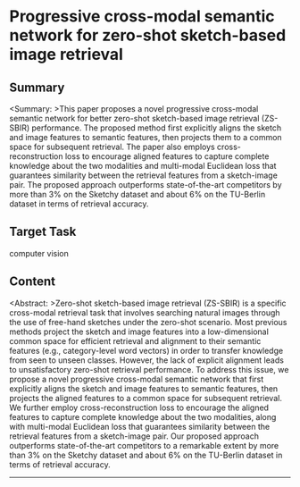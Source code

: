 # Progressive cross-modal semantic network for zero-shot sketch-based image retrieval

## Summary

<Summary: >This paper proposes a novel progressive cross-modal semantic network for better zero-shot sketch-based image retrieval (ZS-SBIR) performance. The proposed method first explicitly aligns the sketch and image features to semantic features, then projects them to a common space for subsequent retrieval. The paper also employs cross-reconstruction loss to encourage aligned features to capture complete knowledge about the two modalities and multi-modal Euclidean loss that guarantees similarity between the retrieval features from a sketch-image pair. The proposed approach outperforms state-of-the-art competitors by more than 3% on the Sketchy dataset and about 6% on the TU-Berlin dataset in terms of retrieval accuracy.


## Target Task

computer vision

## Content

<Abstract: >Zero-shot sketch-based image retrieval (ZS-SBIR) is a specific cross-modal retrieval task that involves searching natural images through the use of free-hand sketches under the zero-shot scenario. Most previous methods project the sketch and image features into a low-dimensional common space for efficient retrieval and alignment to their semantic features (e.g., category-level word vectors) in order to transfer knowledge from seen to unseen classes. However, the lack of explicit alignment leads to unsatisfactory zero-shot retrieval performance. To address this issue, we propose a novel progressive cross-modal semantic network that first explicitly aligns the sketch and image features to semantic features, then projects the aligned features to a common space for subsequent retrieval. We further employ cross-reconstruction loss to encourage the aligned features to capture complete knowledge about the two modalities, along with multi-modal Euclidean loss that guarantees similarity between the retrieval features from a sketch-image pair. Our proposed approach outperforms state-of-the-art competitors to a remarkable extent by more than 3% on the Sketchy dataset and about 6% on the TU-Berlin dataset in terms of retrieval accuracy.



---

